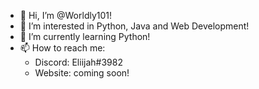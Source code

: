 - 👋 Hi, I’m @Worldly101!
- 👀 I’m interested in Python, Java and Web Development!
- 🌱 I’m currently learning Python!
- 📫 How to reach me:
   - Discord: Eliijah#3982
   - Website: coming soon!

<!---
Worldly101/Worldly101 is a ✨ special ✨ repository because its `README.md` (this file) appears on your GitHub profile.
You can click the Preview link to take a look at your changes.
--->
